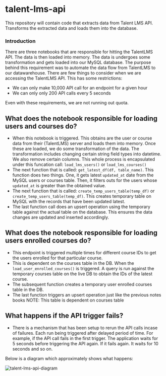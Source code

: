 # talent-lms-api
This repository will contain code that extracts data from Talent LMS API. Transforms the extracted data and loads them into the database.

### Introduction
There are three notebooks that are responsible for hitting the TalentLMS API. The data is then loaded into memory. The data is undergoes some transformation and gets loaded into our MySQL database. The purpose behind this requirement was to automate the data flow from TalentLMS to our datawarehouse. There are few things to consider when we are accessing the TalentLMS API. This has some restrictions:
- We can only make 10,000 API call for an endpoint for a given hour
- We can only only 200 API calls every 5 seconds 

Even with these requirements, we are not running out quota. 

## What does the notebook responsible for loading users and courses do?
- When this notebook is triggered. This obtains are the user or course data from their (TalentLMS) server and loads them into memory. Once these are loaded, we do some transformation of the data. The transformation includes changing certain string field types into datetime. We also remove certain columns. This whole process is encapsulated under this funcation call: `load_lms_users()` or `load_lms_courses()`
- The next function that is called: `get_latest_df(df, table_name)`. This function does two things. One, it gets latest `updated_at` date from the MySQL users or courses table. Then, it filters outs for the users whose `updated_at` is greater than the obtained value. 
- The next function that is called: `create_temp_users_table(temp_df)` or `create_temp_users_table(temp_df)`. This creates temporary table on MySQL with the records that have been updated latest. 
- The last function call does an upsert operation using the temporary table against the actual table on the database. This ensures the data changes are updated and inserted accordingly.

## What does the notebook responsible for loading users enrolled courses do?
- This endpoint is triggered multiple times for different course IDs to get the users enrolled for that particular course. 
- This is dependent on the courses table in the DB. When the `load_user_enrolled_courses()` is triggered. A query is run against the temporary courses table on the live DB to obtain the IDs of the latest course. 
- The subsequent function creates a temporary user enrolled courses table in the DB.
- The last function triggers an upsert operation just like the previous notes books
NOTE: This table is dependent on courses table

## What happens if the API trigger fails?
- There is a mechanism that has been setup to rerun the API calls incase of failures. Each run being triggered after delayed period of time. For example, if the API call fails in the first trigger. The application waits for 5 seconds before triggering the API again. If it fails again. It waits for 10 seconds and so on. 


Below is a diagram which approximately shows what happens:

![talent-lms-api-diagram](https://github.com/nirshadnijam/talent-lms-api/assets/101633759/0d7e98cc-0a06-4fcf-af77-cc988acaf461)
